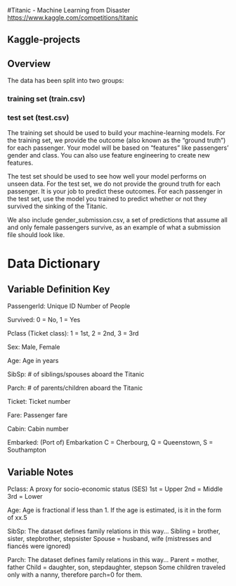 #Titanic - Machine Learning from Disaster https://www.kaggle.com/competitions/titanic

## Kaggle-projects

## Overview
The data has been split into two groups:

### training set (train.csv)
### test set (test.csv)

The training set should be used to build your machine-learning models.
For the training set, we provide the outcome (also known as the “ground truth”) for each passenger.
Your model will be based on “features” like passengers’ gender and class.
You can also use feature engineering to create new features.

The test set should be used to see how well your model performs on unseen data.
For the test set, we do not provide the ground truth for each passenger.
It is your job to predict these outcomes. For each passenger in the test set, use the model you trained to predict whether or not they survived the sinking of the Titanic.

We also include gender_submission.csv, a set of predictions that assume all and only female passengers survive, as an example of what a submission file should look like.

# Data Dictionary
## Variable Definition Key

PassengerId: Unique ID Number of People

Survived: 0 = No, 1 = Yes

Pclass (Ticket class):	1 = 1st, 2 = 2nd, 3 = 3rd

Sex: Male, Female

Age: Age in years

SibSp:	# of siblings/spouses aboard the Titanic

Parch:	# of parents/children aboard the Titanic

Ticket:	Ticket number

Fare: Passenger fare

Cabin: Cabin number

Embarked: (Port of) Embarkation C = Cherbourg, Q = Queenstown, S = Southampton

## Variable Notes
Pclass: A proxy for socio-economic status (SES)
1st = Upper
2nd = Middle
3rd = Lower

Age: Age is fractional if less than 1. If the age is estimated, is it in the form of xx.5

SibSp: The dataset defines family relations in this way... 
Sibling = brother, sister, stepbrother, stepsister
Spouse = husband, wife (mistresses and fiancés were ignored)

Parch: The dataset defines family relations in this way...
Parent = mother, father
Child = daughter, son, stepdaughter, stepson
Some children traveled only with a nanny, therefore parch=0 for them.
